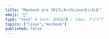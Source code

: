 ```yaml
---
title: "Macbook pro 2017にArchLinuxをいれる"
emoji: "🙌"
type: "tech" # tech: 技術記事 / idea: アイデア
topics: ["linux","macbook"]
published: false
---
```



